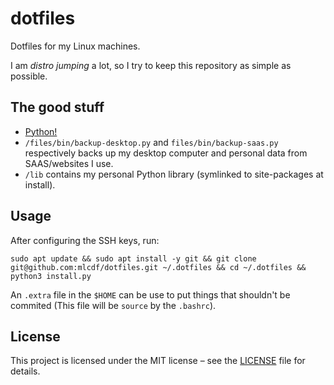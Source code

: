# dotfiles

Dotfiles for my Linux machines.

I am *distro jumping* a lot, so I try to keep this repository as simple as possible.

## The good stuff

- [Python!](https://xkcd.com/353/)
- `/files/bin/backup-desktop.py` and `files/bin/backup-saas.py` respectively backs up my desktop computer and personal data from SAAS/websites I use.
- `/lib` contains my personal Python library (symlinked to site-packages at install).

## Usage

After configuring the SSH keys, run:

```console
sudo apt update && sudo apt install -y git && git clone git@github.com:mlcdf/dotfiles.git ~/.dotfiles && cd ~/.dotfiles && python3 install.py
```

An `.extra` file in the `$HOME` can be use to put things that shouldn't be commited (This file will be `source` by the `.bashrc`).

## License

This project is licensed under the MIT license – see the [LICENSE](LICENSE) file for details.

